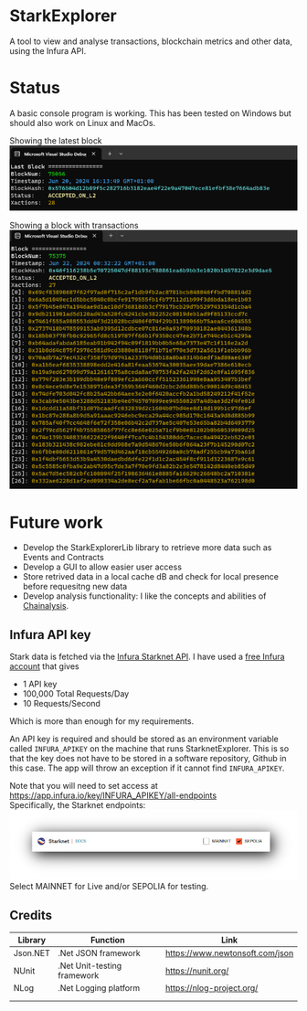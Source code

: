 # StarkExplorer

A tool to view and analyse transactions, blockchain metrics and other data, using the Infura API.<br>

# Status
A basic console program is working. This has been tested on Windows but should also work on Linux and MacOs.<br>

Showing the latest block
![Screenshot](./Images/Screenshot01.png)

Showing a block with transactions
![Screenshot](./Images/Screenshot02.png)

# Future work
* Develop the StarkExplorerLib library to retrieve more data such as Events and Contracts
* Develop a GUI to allow easier user access
* Store retrived data in a local cache dB and check for local presence before requesitng new data
* Develop analysis functionality: I like the concepts and abilities of [Chainalysis](https://www.chainalysis.com/).

## Infura API key
Stark data is fetched via the [Infura Starknet API](https://docs.infura.io/api/networks/starknet).
I have used a [free Infura account](https://www.infura.io/pricing) that gives
* 1 API key
* 100,000 Total Requests/Day
* 10 Requests/Second

Which is more than enough for my requirements.

An API key is required and should be stored as an environment variable called ``INFURA_APIKEY`` on the machine that runs StarknetExplorer. This is so that the key does not have to be stored in a software repository, Github in this case. The app will throw an exception if it cannot find ``INFURA_APIKEY``.

Note that you will need to set access at
https://app.infura.io/key/INFURA_APIKEY/all-endpoints<br>
Specifically, the Starknet endpoints:
![Screenshot](./Images/InfuraStarkNetSettings.png)
Select MAINNET for Live and/or SEPOLIA for testing.


## Credits

| Library  | Function  | Link  |
| --- | ---   |  --- |
| Json.NET | .Net JSON framework | https://www.newtonsoft.com/json |
| NUnit | .Net Unit-testing framework | https://nunit.org/ |
| NLog | .Net Logging platform | https://nlog-project.org/  |
|   |   |   |
|   |   |   |

